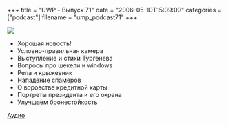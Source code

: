 +++
title = "UWP - Выпуск 71"
date = "2006-05-10T15:09:00"
categories = ["podcast"]
filename = "ump_podcast71"
+++

![](https://podcast.umputun.com/images/uwp/uwp71.jpg)



- Хорошая новость!
- Условно-правильная камера
- Выступление и стихи Тургенева
- Вопросы про шекели и windows
- Репа и крыжевник
- Нападение спамеров
- О воровстве кредитной карты
- Портреты президента и его охрана
- Улучшаем бронестойкость

[Аудио](https://podcast.umputun.com/media/ump_podcast71.mp3)
<audio src="https://podcast.umputun.com/media/ump_podcast71.mp3" preload="none">